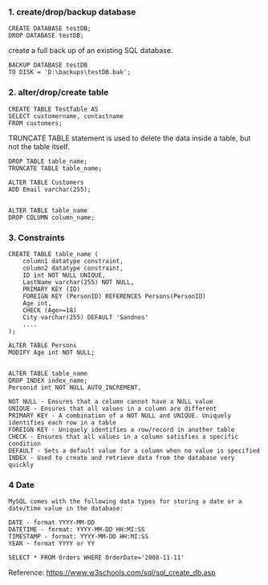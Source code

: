 ### 1. create/drop/backup database
``` mysql
CREATE DATABASE testDB;
DROP DATABASE testDB;
```
create a full back up of an existing SQL database.
``` mysql
BACKUP DATABASE testDB
TO DISK = 'D:\backups\testDB.bak';
```
### 2. alter/drop/create table 
``` mysql
CREATE TABLE TestTable AS
SELECT customername, contactname
FROM customers;
```
TRUNCATE TABLE statement is used to delete the data inside a table, but not the table itself.
``` mysql
DROP TABLE table_name;
TRUNCATE TABLE table_name;
```
``` mysql
ALTER TABLE Customers
ADD Email varchar(255);


ALTER TABLE table_name
DROP COLUMN column_name;
```

### 3. Constraints
``` mysql
CREATE TABLE table_name (
    column1 datatype constraint,
    column2 datatype constraint,
    ID int NOT NULL UNIQUE,
    LastName varchar(255) NOT NULL,
    PRIMARY KEY (ID)
    FOREIGN KEY (PersonID) REFERENCES Persons(PersonID)
    Age int,
    CHECK (Age>=18)
    City varchar(255) DEFAULT 'Sandnes'
    ....
);

ALTER TABLE Persons
MODIFY Age int NOT NULL;


ALTER TABLE table_name
DROP INDEX index_name;
Personid int NOT NULL AUTO_INCREMENT,

```

```
NOT NULL - Ensures that a column cannot have a NULL value
UNIQUE - Ensures that all values in a column are different
PRIMARY KEY - A combination of a NOT NULL and UNIQUE. Uniquely identifies each row in a table
FOREIGN KEY - Uniquely identifies a row/record in another table
CHECK - Ensures that all values in a column satisfies a specific condition
DEFAULT - Sets a default value for a column when no value is specified
INDEX - Used to create and retrieve data from the database very quickly
```

### 4 Date
``` mysql
MySQL comes with the following data types for storing a date or a date/time value in the database:

DATE - format YYYY-MM-DD
DATETIME - format: YYYY-MM-DD HH:MI:SS
TIMESTAMP - format: YYYY-MM-DD HH:MI:SS
YEAR - format YYYY or YY

SELECT * FROM Orders WHERE OrderDate='2008-11-11'
```

Reference:
https://www.w3schools.com/sql/sql_create_db.asp
